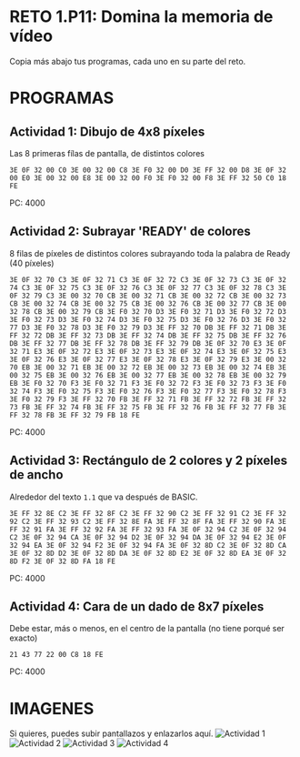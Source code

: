 # RETO 1.P11: Domina la memoria de vídeo
Copia más abajo tus programas, cada uno en su parte del reto.

# PROGRAMAS

## Actividad 1: Dibujo de 4x8 píxeles
Las 8 primeras fílas de pantalla, de distintos colores
```
3E 0F 32 00 C0 3E 00 32 00 C8 3E F0 32 00 D0 3E FF 32 00 D8 3E 0F 32 00 E0 3E 00 32 00 E8 3E 00 32 00 F0 3E F0 32 00 F8 3E FF 32 50 C0 18 FE
```
PC: 4000

## Actividad 2: Subrayar 'READY' de colores
8 filas de píxeles de distintos colores subrayando toda la palabra de Ready (40 píxeles)
```
3E 0F 32 70 C3 3E 0F 32 71 C3 3E 0F 32 72 C3 3E 0F 32 73 C3 3E 0F 32 74 C3 3E 0F 32 75 C3 3E 0F 32 76 C3 3E 0F 32 77 C3 3E 0F 32 78 C3 3E 0F 32 79 C3 3E 00 32 70 CB 3E 00 32 71 CB 3E 00 32 72 CB 3E 00 32 73 CB 3E 00 32 74 CB 3E 00 32 75 CB 3E 00 32 76 CB 3E 00 32 77 CB 3E 00 32 78 CB 3E 00 32 79 CB 3E F0 32 70 D3 3E F0 32 71 D3 3E F0 32 72 D3 3E F0 32 73 D3 3E F0 32 74 D3 3E F0 32 75 D3 3E F0 32 76 D3 3E F0 32 77 D3 3E F0 32 78 D3 3E F0 32 79 D3 3E FF 32 70 DB 3E FF 32 71 DB 3E FF 32 72 DB 3E FF 32 73 DB 3E FF 32 74 DB 3E FF 32 75 DB 3E FF 32 76 DB 3E FF 32 77 DB 3E FF 32 78 DB 3E FF 32 79 DB 3E 0F 32 70 E3 3E 0F 32 71 E3 3E 0F 32 72 E3 3E 0F 32 73 E3 3E 0F 32 74 E3 3E 0F 32 75 E3 3E 0F 32 76 E3 3E 0F 32 77 E3 3E 0F 32 78 E3 3E 0F 32 79 E3 3E 00 32 70 EB 3E 00 32 71 EB 3E 00 32 72 EB 3E 00 32 73 EB 3E 00 32 74 EB 3E 00 32 75 EB 3E 00 32 76 EB 3E 00 32 77 EB 3E 00 32 78 EB 3E 00 32 79 EB 3E F0 32 70 F3 3E F0 32 71 F3 3E F0 32 72 F3 3E F0 32 73 F3 3E F0 32 74 F3 3E F0 32 75 F3 3E F0 32 76 F3 3E F0 32 77 F3 3E F0 32 78 F3 3E F0 32 79 F3 3E FF 32 70 FB 3E FF 32 71 FB 3E FF 32 72 FB 3E FF 32 73 FB 3E FF 32 74 FB 3E FF 32 75 FB 3E FF 32 76 FB 3E FF 32 77 FB 3E FF 32 78 FB 3E FF 32 79 FB 18 FE
```
PC: 4000

## Actividad 3: Rectángulo de 2 colores y 2 píxeles de ancho
Alrededor del texto `1.1` que va después de BASIC.
```
3E FF 32 8E C2 3E FF 32 8F C2 3E FF 32 90 C2 3E FF 32 91 C2 3E FF 32 92 C2 3E FF 32 93 C2 3E FF 32 8E FA 3E FF 32 8F FA 3E FF 32 90 FA 3E FF 32 91 FA 3E FF 32 92 FA 3E FF 32 93 FA 3E 0F 32 94 C2 3E 0F 32 94 C2 3E 0F 32 94 CA 3E 0F 32 94 D2 3E 0F 32 94 DA 3E 0F 32 94 E2 3E 0F 32 94 EA 3E 0F 32 94 F2 3E 0F 32 94 FA 3E 0F 32 8D C2 3E 0F 32 8D CA 3E 0F 32 8D D2 3E 0F 32 8D DA 3E 0F 32 8D E2 3E 0F 32 8D EA 3E 0F 32 8D F2 3E 0F 32 8D FA 18 FE
```
PC: 4000

## Actividad 4: Cara de un dado de 8x7 píxeles
Debe estar, más o menos, en el centro de la pantalla (no tiene porqué ser exacto)
```
21 43 77 22 00 C8 18 FE
```
PC: 4000

# IMAGENES
Si quieres, puedes subir pantallazos y enlazarlos aquí.
![Actividad 1](/tuimagen1.png)
![Actividad 2](/tuimagen2.png)
![Actividad 3](/tuimagen3.png)
![Actividad 4](/tuimagen4.png)

